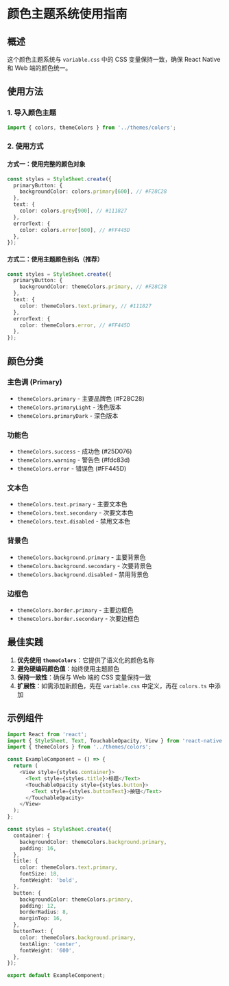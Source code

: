 # 颜色主题系统使用指南

## 概述

这个颜色主题系统与 `variable.css` 中的 CSS 变量保持一致，确保 React Native 和 Web 端的颜色统一。

## 使用方法

### 1. 导入颜色主题

```typescript
import { colors, themeColors } from '../themes/colors';
```

### 2. 使用方式

#### 方式一：使用完整的颜色对象
```typescript
const styles = StyleSheet.create({
  primaryButton: {
    backgroundColor: colors.primary[600], // #F28C28
  },
  text: {
    color: colors.grey[900], // #111827
  },
  errorText: {
    color: colors.error[600], // #FF445D
  },
});
```

#### 方式二：使用主题颜色别名（推荐）
```typescript
const styles = StyleSheet.create({
  primaryButton: {
    backgroundColor: themeColors.primary, // #F28C28
  },
  text: {
    color: themeColors.text.primary, // #111827
  },
  errorText: {
    color: themeColors.error, // #FF445D
  },
});
```

## 颜色分类

### 主色调 (Primary)
- `themeColors.primary` - 主要品牌色 (#F28C28)
- `themeColors.primaryLight` - 浅色版本
- `themeColors.primaryDark` - 深色版本

### 功能色
- `themeColors.success` - 成功色 (#25D076)
- `themeColors.warning` - 警告色 (#fdc83d)
- `themeColors.error` - 错误色 (#FF445D)

### 文本色
- `themeColors.text.primary` - 主要文本色
- `themeColors.text.secondary` - 次要文本色
- `themeColors.text.disabled` - 禁用文本色

### 背景色
- `themeColors.background.primary` - 主要背景色
- `themeColors.background.secondary` - 次要背景色
- `themeColors.background.disabled` - 禁用背景色

### 边框色
- `themeColors.border.primary` - 主要边框色
- `themeColors.border.secondary` - 次要边框色

## 最佳实践

1. **优先使用 `themeColors`**：它提供了语义化的颜色名称
2. **避免硬编码颜色值**：始终使用主题颜色
3. **保持一致性**：确保与 Web 端的 CSS 变量保持一致
4. **扩展性**：如需添加新颜色，先在 `variable.css` 中定义，再在 `colors.ts` 中添加

## 示例组件

```typescript
import React from 'react';
import { StyleSheet, Text, TouchableOpacity, View } from 'react-native';
import { themeColors } from '../themes/colors';

const ExampleComponent = () => {
  return (
    <View style={styles.container}>
      <Text style={styles.title}>标题</Text>
      <TouchableOpacity style={styles.button}>
        <Text style={styles.buttonText}>按钮</Text>
      </TouchableOpacity>
    </View>
  );
};

const styles = StyleSheet.create({
  container: {
    backgroundColor: themeColors.background.primary,
    padding: 16,
  },
  title: {
    color: themeColors.text.primary,
    fontSize: 18,
    fontWeight: 'bold',
  },
  button: {
    backgroundColor: themeColors.primary,
    padding: 12,
    borderRadius: 8,
    marginTop: 16,
  },
  buttonText: {
    color: themeColors.background.primary,
    textAlign: 'center',
    fontWeight: '600',
  },
});

export default ExampleComponent;
```
